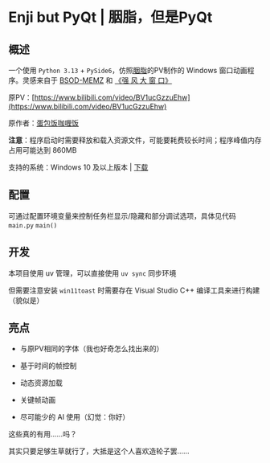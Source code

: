 
# Enji but PyQt | 胭脂，但是PyQt

## 概述

一个使用 `Python 3.13` + `PySide6`，仿照[胭脂](https://www.bilibili.com/video/BV1ucGzzuEhw/)的PV制作的 Windows 窗口动画程序。灵感来自于 [BSOD-MEMZ](https://github.com/BSOD-MEMZ) 和 [《强 风 大 窗 口》](https://github.com/SunnyDesignor/PowerfulWindSlickedBackHairCS-LX_Improve)

原PV：[https://www.bilibili.com/video/BV1ucGzzuEhw](https://www.bilibili.com/video/BV1ucGzzuEhw)

原作者：[蛋包饭咖喱饭](https://www.bilibili.com/video/BV1ucGzzuEhw/)

**注意**：程序启动时需要释放和载入资源文件，可能要耗费较长时间；程序峰值内存占用可能达到 860MB

支持的系统：Windows 10 及以上版本 | [下载](https://github.com/hxabcd/enji_but_pyqt/releases)

## 配置

可通过配置环境变量来控制任务栏显示/隐藏和部分调试选项，具体见代码 `main.py` `main()`

## 开发

本项目使用 uv 管理，可以直接使用 `uv sync` 同步环境

但需要注意安装 `win11toast` 时需要存在 Visual Studio C++ 编译工具来进行构建（貌似是）

## 亮点

* 与原PV相同的字体（我也好奇怎么找出来的）

* 基于时间的帧控制

* 动态资源加载

* 关键帧动画

* 尽可能少的 AI 使用（幻觉：你好）

这些真的有用……吗？

其实只要足够生草就行了，大抵是这个人喜欢造轮子罢……
